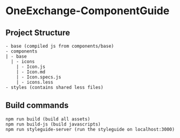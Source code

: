 OneExchange-ComponentGuide
==================

## Project Structure
```
- base (compiled js from components/base)
- components
| - base
  | - icons
    | - Icon.js
    | - Icon.md
    | - Icon.specs.js
    | - icons.less
- styles (contains shared less files)
```

## Build commands
```
npm run build (build all assets)
npm run build-js (build javascripts)
npm run styleguide-server (run the styleguide on localhost:3000)
```
